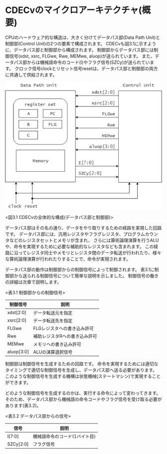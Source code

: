 # CDECvのマイクロアーキテクチャ(概要)

CPUのハードウェア的な構造は、大きく分けてデータパス部(Data Path Unit)と制御部(Control Unit)の2つの要素で構成されます。
CDECvも図3.1に示すように、データパス部と制御部から構成されます。
制御部からデータパス部には制御信号(xdst, xsrc, FLGwe, Rwe, MEMwe, aluop)が送られています。
また、データパス部からは機械語命令のコード(I)やフラグ信号(SZCy)が送られています。
クロック信号clockとリセット信号resetは、データパス部と制御部の両方に共通して供給されます。

![CDECvの全体的な構成](./assets/CDECv_microarchitecture_sketch.png "CDECvの全体的な構成")

<図3.1 CDECvの全体的な構成(データパス部と制御部)>


データパス部はその名の通り、データをやり取りするための経路を実現した回路です。
データパス部には、汎用レジスタやフラグレジスタ、プログラムカウンタなどのレジスタセットとメモリが含まれ、
さらには算術論理演算を行うALUや、命令を実現するために必要な補助的なレジスタなども含まれます。
この経路に沿ってレジスタ同士やメモリとレジスタ間のデータ転送が行われたり、様々な算術論理演算が行われたりすることで、命令が実現されます。

データパス部の動作は制御部からの制御信号によって制御されます。
表3.1に制御部から送られる制御信号について簡単な説明を示しました。
制御信号の働きの詳細は次章で説明します。


<表3.1 制御部からの制御信号>

| 制御信号   | 説明 |
|-----------|------|
| xdst[2:0] | データ転送元を指定 |
| xsrc[2:0] | データ転送先を指定 |
| FLGwe     | FLGレジスタへの書き込み許可   |
| Rwe       | 補助レジスタRへの書き込み許可 |
| MEMwe     | メモリへの書き込み許可        |
| aluop[3:0] | ALUの演算選択信号 |


制御部は制御信号を生成するための回路です。
命令を実現するためには適切なタイミングで適切な制御信号を生成し、データパス部へ送る必要があります。
このような制御信号を生成する機構は状態機械(ステートマシン)で実現することができます。

どのような制御信号を生成するのかは、実行する命令によって変わってきます。
そのため、データパス部から機械語の命令コードやフラグ信号を受け取る必要があります(表3.2)。


<表3.2 データパス部からの信号>

| 信号 | 説明 |
|----------|----------------------------|
| I[7:0]   | 機械語命令のコード(1バイト目) |
| SZCy[2:0]| フラグ信号 |
